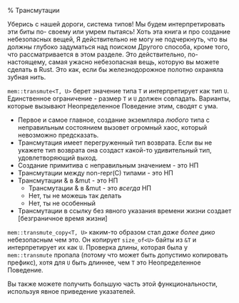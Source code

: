 % Трансмутации

Уберись с нашей дороги, система типов! Мы будем интерпретировать эти биты по-
своему или умрем пытаясь! Хоть эта книга и про создание небезопасных вещей, Я
действительно не могу не подчеркнуть, что вы должны глубоко задуматься над
поиском Другого способа, кроме того, что рассматривается в этом разделе. Это
действительно, по-настоящему, самая ужасно небезопасная вещь, которую вы можете
сделать в Rust. Это как, если бы железнодорожное полотно охраняла зубная нить.

`mem::transmute<T, U>` берет значение типа `T` и интерпретирует как тип `U`. 
Единственное ограничение - размер `T` и `U` должен совпадать. Варианты, которые 
вызывают Неопределенное Поведение этим, сводят с ума.

* Первое и самое главное, создание экземпляра *любого* типа с неправильным 
состоянием вызовет огромный хаос, который невозможно предсказать.
* Трансмутация имеет перегруженный тип возврата. Если вы не укажете тип возврата
 она создаст какой-то удивительный тип, удовлетворяющий выход.
* Создание примитива с неправильным значением - это НП
* Трансмутации между non-repr(C) типами - это НП
* Трансмутации & в &mut - это НП
    * Трансмутации & в &mut - это *всегда* НП
    * Нет, ты не можешь так делать
    * Нет, ты не особенный
* Трансмутации в ссылку без явного указания времени жизни создает [безграничное
 время жизни]

`mem::transmute_copy<T, U>` каким-то образом стал *даже более дико* небезопасным
 чем это. Он копирует `size_of<U>` байты из `&T` и интерпретирует их как `U`. 
 Проверка длины, которая была у  `mem::transmute` пропала (потому что может быть
  допустимо копировать префикс), хотя для `U` быть длиннее, чем `T` это 
  Неопределенное Поведение.

Вы также можете получить большую часть этой функциональности, используя явное
приведение указателей.


[unbounded lifetime]: unbounded-lifetimes.html
